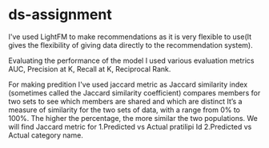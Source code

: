 # ds-assignment
I've used LightFM to make recommendations as it is very flexible to use(It gives the flexibility of giving data directly to the recommendation system).

Evaluating the performance of the model I used various evaluation metrics AUC, Precision at K, Recall at K, Reciprocal Rank.

For making predition I've used jaccard metric as Jaccard similarity index (sometimes called the Jaccard similarity coefficient) compares members for two sets to see which members are shared and which are distinct It’s a measure of similarity for the two sets of data, with a range from 0% to 100%. The higher the percentage, the more similar the two populations. We will find Jaccard metric for
1.Predicted vs Actual pratilipi Id
2.Predicted vs Actual category name.
